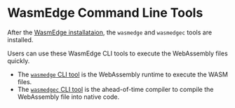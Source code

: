 # WasmEdge Command Line Tools

After the [WasmEdge installataion](quick_start/install.md), the `wasmedge` and `wasmedgec` tools are installed.

Users can use these WasmEdge CLI tools to execute the WebAssembly files quickly.

* The [`wasmedge` CLI tool](cli/wasmedge.md) is the WebAssembly runtime to execute the WASM files.
* The [`wasmedgec` CLI tool](cli/wasmedgec.md) is the ahead-of-time compiler to compile the WebAssembly file into native code.
